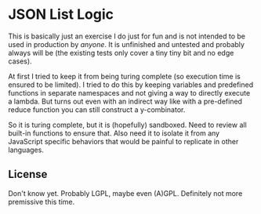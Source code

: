 JSON List Logic
===============

This is basically just an exercise I do just for fun and is not intended to
be used in production by *anyone*. It is unfinished and untested and probably
always will be (the existing tests only cover a tiny tiny bit and no edge
cases).

At first I tried to keep it from being turing complete (so execution time is
ensured to be limited). I tried to do this by keeping variables and predefined
functions in separate namespaces and not giving a way to directly execute a
lambda. But turns out even with an indirect way like with a pre-defined reduce
function you can still construct a y-combinator.

So it is turing complete, but it is (hopefully) sandboxed. Need to review all
built-in functions to ensure that. Also need it to isolate it from any
JavaScript specific behaviors that would be painful to replicate in other
languages.

License
-------

Don't know yet. Probably LGPL, maybe even (A)GPL. Definitely not more premissive
this time.
